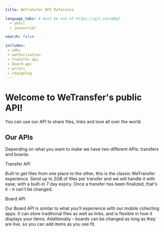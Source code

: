 ```yaml
---
title: WeTransfer API Reference

language_tabs: # must be one of https://git.io/vQNgJ
  - shell
  - javascript

search: false

includes:
 - sdks
 - authorization
 - transfer-api
 - board-api
 - errors
 - changelog
---
```


# Welcome to WeTransfer's public API!

You can use our API to share files, links and love all over the world.

## Our APIs

Depending on what you want to make we have two different APIs: transfers and boards.

<div class="two-col">
  <div class="col">
    <span class="two-col__title">Transfer API</span>
    <p>Built to get files from one place to the other, this is the classic WeTransfer experience. Send up to 2GB of files per transfer and we will handle it with ease, with a built-in 7 day expiry. Once a transfer has been finalized, that's it - it can't be changed.</p>
  </div>
  <div class="col">
    <span class="two-col__title">Board API</span>
    <p>Our Board API is similar to what you'll experience with our mobile collecting apps. It can store traditional files as well as links, and is flexible in how it displays your items. Additionally - boards can be changed as long as they are live, so you can add items as you see fit.</p>
  </div>
</div>
